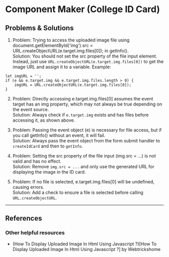 # Component Maker (College ID Card)

## Problems & Solutions
1. Problem: Trying to access the uploaded image file using document.getElementById('img').src = URL.createObjectURL(e.target.img.files[0]); in getInfo(). <br/>
Solution: You should not set the src property of the file input element. Instead, just use `URL.createObjectURL(e.target.img.files[0])` to get the image URL and assign it to a variable. Example:
```
let imgURL = '';
if (e && e.target.img && e.target.img.files.length > 0) {
    imgURL = URL.createObjectURL(e.target.img.files[0]);
}
```

2. Problem: Directly accessing e.target.img.files[0] assumes the event target has an img property, which may not always be true depending on the event source. <br/>
Solution: Always check if `e.target.img` exists and has files before accessing it, as shown above.

3. Problem: Passing the event object (e) is necessary for file access, but if you call getInfo() without an event, it will fail. <br/>
Solution: Always pass the event object from the form submit handler to `createIdCard` and then to `getInfo`.

4. Problem: Setting the src property of the file input (img.src = ...) is not valid and has no effect. <br/>
Solution: Remove `img.src = ...` and only use the generated URL for displaying the image in the ID card.

5. Problem: If no file is selected, e.target.img.files[0] will be undefined, causing errors. <br/>
Solution: Add a check to ensure a file is selected before calling `URL.createObjectURL`.

---
## References

### Other helpful resources
- (How To Display Uploaded Image In Html Using Javascript ?)[How To Display Uploaded Image In Html Using Javascript ?] by Webtrickshome
